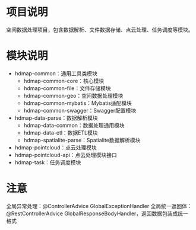 # 项目说明
空间数据处理项目，包含数据解析、文件数据存储、点云处理、任务调度等模块。
# 模块说明
- hdmap-common：通用工具类模块
    - hdmap-common-core：核心模块
    - hdmap-common-file：文件存储模块
    - hdmap-common-geo：空间数据处理模块
    - hdmap-common-mybatis：Mybatis适配模块
    - hdmap-common-swagger：Swagger配置模块
- hdmap-data-parse：数据解析模块
    - hdmap-data-common：数据处理通用模块
    - hdmap-data-etl：数据ETL模块
    - hdmap-spatialite-parse：Spatialite数据解析模块
- hdmap-pointcloud：点云处理模块
- hdmap-pointcloud-api：点云处理模块接口
- hdmap-task：任务调度模块

# 注意
全局异常处理：@ControllerAdvice GlobalExceptionHandler
全局统一返回体：@RestControllerAdvice GlobalResponseBodyHandler，返回数据包装成统一格式